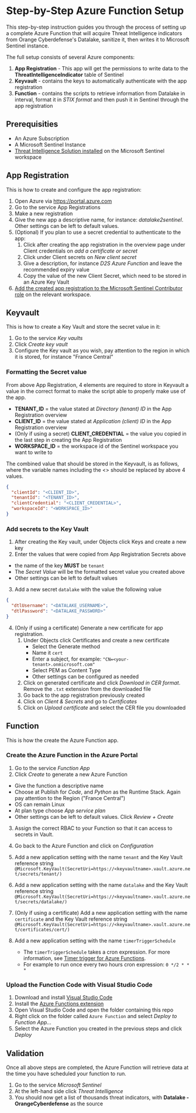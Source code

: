 # Step-by-Step Azure Function Setup

This step-by-step instruction guides you through the process of setting up a complete Azure Function that will acquire Threat Intelligence indicators from Orange Cyberdefense's Datalake, sanitize it, then writes it to Microsoft Sentinel instance.

The full setup consists of several Azure components:

1. **App Registration** - This app will get the permissions to write data to the **ThreatIntelligenceIndicator** table of Sentinel
2. **Keyvault** - contains the keys to automatically authenticate with the app registration
3. **Function** - contains the scripts to retrieve information from Datalake in interval, format it in _STIX format_ and then push it in Sentinel through the app registration

## Prerequisities

- An Azure Subscription
- A Microsoft Sentinel Instance
- [Threat Intelligence Solution installed](https://learn.microsoft.com/nb-no/azure/sentinel/connect-threat-intelligence-upload-api#enable-the-threat-intelligence-upload-indicators-api-data-connector-in-microsoft-sentinel) on the Microsoft Sentinel workspace

## App Registration

This is how to create and configure the app registration:

1. Open Azure via https://portal.azure.com
2. Go to the service App Registrations
3. Make a new registration
4. Give the new app a descriptive name, for instance: _datalake2sentinel_. Other settings can be left to default values.
5. (Optional) If you plan to use a secret credential to authenticate to the app:
   1. Click after creating the app registration in the overview page under Client credentials on _add a certificate or secret_
   2. Click under Client secrets on _New client secret_
   3. Give a description, for instance _D2S Azure Function_ and leave the recommended expiry value
   4. Copy the value of the new Client Secret, which need to be stored in an Azure Key Vault
6. [Add the created app registration to the Microsoft Sentinel Contributor role](https://learn.microsoft.com/nb-no/azure/sentinel/connect-threat-intelligence-upload-api#assign-a-role-to-the-application) on the relevant workspace.

## Keyvault

This is how to create a Key Vault and store the secret value in it:

1. Go to the service _Key vaults_
2. Click _Create key vault_
3. Configure the Key vault as you wish, pay attention to the region in which it is stored, for instance "France Central"

### Formatting the Secret value

From above App Registration, 4 elements are required to store in Keyvault a value in the correct format to make the script able to properly make use of the app.

- **TENANT_ID** = the value stated at _Directory (tenant) ID_ in the App Registration overview
- **CLIENT_ID** = the value stated at _Application (client) ID_ in the App Registration overview
- (Only if using a secret) **CLIENT_CREDENTIAL** = the value you copied in the last step in creating the App Registration
- **WORKSPACE_ID** = the workspace id of the Sentinel workspace you want to write to

The combined value that should be stored in the Keyvault, is as follows, where the variable names including the <> should be replaced by above 4 values.

```json
{
  "clientId": "<CLIENT_ID>",
  "tenantId": "<TENANT_ID>",
  "clientCredential": "<CLIENT_CREDENTIAL>",
  "workspaceId": "<WORKSPACE_ID>"
}
```

### Add secrets to the Key Vault

1. After creating the Key vault, under Objects click Keys and create a new key
2. Enter the values that were copied from App Registration Secrets above

- the name of the key **MUST** be `tenant`
- The _Secret Value_ will be the formatted secret value you created above
- Other settings can be left to default values

3. Add a new secret `datalake` with the value the following value

```json
{
  "dtlUsername": "<DATALAKE_USERNAME>",
  "dtlPassword": "<DATALAKE_PASSWORD>"
}
```

4. (Only if using a certificate) Generate a new certificate for app registration.
   1. Under Objects click Certificates and create a new certificate
      - Select the Generate method
      - Name it `cert`
      - Enter a subject, for example: `"CN=<your-tenant>.onmicrosoft.com"`
      - Select PEM as Content Type
      - Other settings can be configured as needed
   2. Click on generated certificate and click _Download in CER format_. Remove the `.txt` extension from the downloaded file
   3. Go back to the app registration previously created
   4. Click on _Client & Secrets_ and go to _Certificates_
   5. Click on _Upload certificate_ and select the CER file you downloaded

## Function

This is how the create the Azure Function app.

### Create the Azure Function in the Azure Portal

1. Go to the service _Function App_
2. Click _Create_ to generate a new Azure Function

- Give the function a descriptive name
- Choose at Publish for _Code_, and _Python_ as the Runtime Stack. Again pay attention to the Region ("France Central")
- OS can remain Linux
- At plan type choose _App service plan_
- Other settings can be left to default values. Click _Review + Create_

3. Assign the correct RBAC to your Function so that it can access to secrets in Vault.

4. Go back to the Azure Function and click on _Configuration_
5. Add a new application setting with the name `tenant` and the Key Vault reference string `@Microsoft.KeyVault(SecretUri=https://<keyvaultname>.vault.azure.net/secrets/tenant/)`
6. Add a new application setting with the name `datalake` and the Key Vault reference string `@Microsoft.KeyVault(SecretUri=https://<keyvaultname>.vault.azure.net/secrets/datalake/)`
7. (Only if using a certificate) Add a new application setting with the name `certificate` and the Key Vault reference string `@Microsoft.KeyVault(SecretUri=https://<keyvaultname>.vault.azure.net/certificates/cert/)`
8. Add a new application setting with the name `timerTriggerSchedule`
   - The `timerTriggerSchedule` takes a cron expression. For more information, see [Timer trigger for Azure Functions](https://learn.microsoft.com/en-us/azure/azure-functions/functions-bindings-timer?tabs=python-v2%2Cin-process&pivots=programming-language-python).
   - For example to run once every two hours cron expression: `0 */2 * * *`

### Upload the Function Code with Visual Studio Code

1. Download and install [Visual Studio Code](https://code.visualstudio.com/)
2. Install the [Azure Functions extension](https://marketplace.visualstudio.com/items?itemName=ms-azuretools.vscode-azurefunctions)
3. Open Visual Studio Code and open the folder containing this repo
4. Right click on the folder called `Azure Function` and select _Deploy to Function App..._
5. Select the Azure Function you created in the previous steps and click _Deploy_

## Validation

Once all above steps are completed, the Azure Function will retrieve data at the time you have scheduled your function to run.

1. Go to the service _Microsoft Sentinel_
2. At the left-hand side click _Threat Intelligence_
3. You should now get a list of thousands threat indicators, with **Datalake - OrangeCyberdefense** as the source
